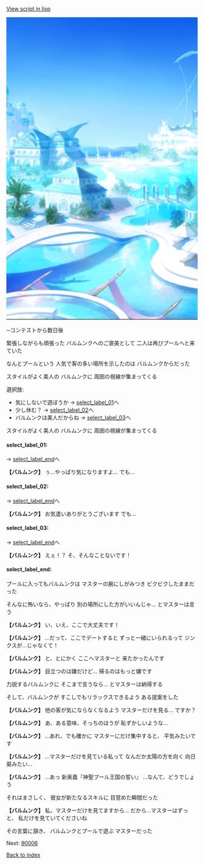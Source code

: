 [View script in lisp](../scripts/210091104.txt)

![sea_resort_day.png](../images/backgrounds/sea_resort_day.png)

─コンテストから数日後

緊張しながらも頑張った
バルムンクへのご褒美として
二人は再びプールへと来ていた

なんとプールという
人気で客の多い場所を示したのは
バルムンクからだった

スタイルがよく美人の
バルムンクに
周囲の視線が集まってくる

選択肢:
- 気にしないで遊ぼうか → [select_label_01](#select_label_01)へ
- 少し休む？ → [select_label_02](#select_label_02)へ
- バルムンクは美人だからね → [select_label_03](#select_label_03)へ

スタイルがよく美人の
バルムンクに
周囲の視線が集まってくる

#### select_label_01:
 → [select_label_end](#select_label_end)へ

**【バルムンク】**
ぅ…やっぱり気になりますよ…
でも…

#### select_label_02:
 → [select_label_end](#select_label_end)へ

**【バルムンク】**
お気遣いありがとうございます
でも…

#### select_label_03:
 → [select_label_end](#select_label_end)へ

**【バルムンク】**
えぇ！？
そ、そんなことないです！

#### select_label_end:

プールに入ってもバルムンクは
マスターの腕にしがみつき
ビクビクしたままだった

そんなに怖いなら、やっぱり
別の場所にした方がいいんじゃ…
とマスターは言う

**【バルムンク】**
い、いえ、ここで大丈夫です！

**【バルムンク】**
…だって、ここでデートすると
ずっと一緒にいられるって
ジンクスが…じゃなくて！

**【バルムンク】**
と、とにかく
ここへマスターと
来たかったんです

**【バルムンク】**
目立つのは嫌だけど…
帰るのはもっと嫌です

力説するバルムンクに
そこまで言うなら…
とマスターは納得する

そして、バルムンクが
すこしでもリラックスできるよう
ある提案をした

**【バルムンク】**
他の客が気にならなくなるよう
マスターだけを見る…
ですか？

**【バルムンク】**
あ、ある意味、そっちのほうが
恥ずかしいような…

**【バルムンク】**
…あれ、でも確かに
マスターにだけ集中すると、
平気みたいです

**【バルムンク】**
…マスターだけを見ている私って
なんだか太陽の方を向く
向日葵みたい…

**【バルムンク】**
…あっ
新奥義『神聖プール王国の誓い』
…なんて、どうでしょう

それはまさしく、
彼女が新たなるスキルに
目覚めた瞬間だった

**【バルムンク】**
私、マスターだけを見てますから…
だから…マスターはずっと、
私だけを見ていてくださいね

その言葉に頷き、
バルムンクとプールで遊ぶ
マスターだった


Next: [90006](90006.md)

[Back to index](index.md)
